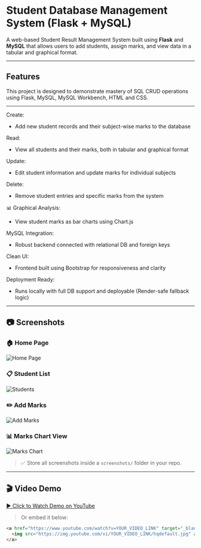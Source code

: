 

# Student Database Management System (Flask + MySQL)

A web-based Student Result Management System built using **Flask** and **MySQL** that allows users to add students, assign marks, and view data in a tabular and graphical format.

---

## Features

This project is designed to demonstrate mastery of SQL CRUD operations using Flask, MySQL, MySQL Workbench, HTML and CSS.

---

Create:
 - Add new student records and their subject-wise marks to the database

Read:
  - View all students and their marks, both in tabular and graphical format

Update:
  - Edit student information and update marks for individual subjects

Delete:
  - Remove student entries and specific marks from the system

📊 Graphical Analysis:
  - View student marks as bar charts using Chart.js

MySQL Integration:
  - Robust backend connected with relational DB and foreign keys

Clean UI:
  - Frontend built using Bootstrap for responsiveness and clarity

Deployment Ready:
  - Runs locally with full DB support and deployable (Render-safe fallback logic)



---

## 📷 Screenshots

### 🏠 Home Page
![Home Page](screenshots/home.png)

### 📋 Student List
![Students](screenshots/students.png)

### ✏️ Add Marks
![Add Marks](screenshots/add_marks.png)

### 📊 Marks Chart View
![Marks Chart](screenshots/marks_chart.png)

> ✅ Store all screenshots inside a `screenshots/` folder in your repo.

---

## 🎬 Video Demo

[▶️ Click to Watch Demo on YouTube](https://www.youtube.com/watch?v=YOUR_VIDEO_LINK)

> Or embed it below:

```html
<a href="https://www.youtube.com/watch?v=YOUR_VIDEO_LINK" target="_blank">
  <img src="https://img.youtube.com/vi/YOUR_VIDEO_LINK/hqdefault.jpg" alt="Watch the demo" width="500">
</a>
```
